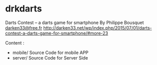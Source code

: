 # drkdarts
Darts Contest – a darts game for smartphone
By Philippe Bousquet <darken33@free.fr>
http://darken33.net/wp/index.php/2015/07/01/darts-contest-a-darts-game-for-smartphone/#more-23

Content :
- mobile/ Source Code for mobile APP
- server/ Source Code for Server Side
